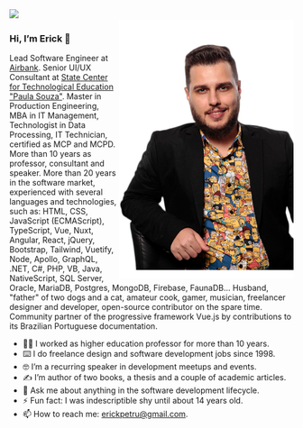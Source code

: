 <a href="https://profile.codersrank.io/user/erickpetru" target="_blank">
  <img src="https://cr-ss-service.azurewebsites.net/api/ScreenShot?widget=summary&amp;username=erickpetru&amp;badges=3&amp;show-avatar=false&amp;branding=false&amp;style=--header-bg-color:%23161b22;--border-radius:0;--border:1px+solid+%2330363d;--name-font-size:18px;--header-text-color:%23c9d1d9;--rank-font-size:11px;--badge-bg-color:%23010409;--badge-text-color:%23c9d1d9;--badges-padding:0;--badge-margin:0;--badge-border-radius:0;--badge-border:2px+solid+%2330363d;--badge-location-font-size:9px" width="720px">
</a>

<br />

<img align="right" src="https://github.com/ErickPetru/ErickPetru/blob/master/erick-petrucelli.png?v=202112201855" alt="Erick Petrucelli's shot taken at The Developer's Conference Sao Paulo 2019" width="310px" />

### Hi, I’m Erick 👋

Lead Software Engineer at [Airbank](https://github.com/joinairbank). Senior UI/UX Consultant at [State Center for Technological Education "Paula Souza"](https://www.cps.sp.gov.br/). Master in Production Engineering, MBA in IT Management, Technologist in Data Processing, IT Technician, certified as MCP and MCPD. More than 10 years as professor, consultant and speaker. More than 20 years in the software market, experienced with several languages and technologies, such as: HTML, CSS, JavaScript (ECMAScript), TypeScript, Vue, Nuxt, Angular, React, jQuery, Bootstrap, Tailwind, Vuetify, Node, Apollo, GraphQL, .NET, C#, PHP, VB, Java, NativeScript, SQL Server, Oracle, MariaDB, Postgres, MongoDB, Firebase, FaunaDB... Husband, "father" of two dogs and a cat, amateur cook, gamer, musician, freelancer designer and developer, open-source contributor on the spare time. Community partner of the progressive framework Vue.js by contributions to its Brazilian Portuguese documentation.

- 👨‍🏫 I worked as higher education professor for more than 10 years.
- ⌨️ I do freelance design and software development jobs since 1998.
- 🤓 I’m a recurring speaker in development meetups and events.
- ✍️ I’m author of two books, a thesis and a couple of academic articles.
- 💬 Ask me about anything in the software development lifecycle.
- ⚡ Fun fact: I was indescriptible shy until about 14 years old.
- 📫 How to reach me: [erickpetru@gmail.com](mailto:erickpetru@gmail.com).
